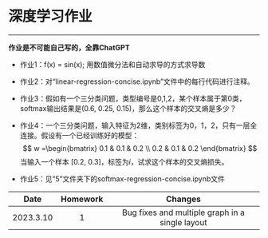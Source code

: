 # 深度学习作业

-----------------

__作业是不可能自己写的，全靠ChatGPT__

- 作业1：f(x) = sin(x); 用数值微分法和自动求导的方式求导数

- 作业2：对“linear-regression-concise.ipynb”文件中的每行代码进行注释。

- 作业3：假如有一个三分类问题，类型编号是0,1,2，某个样本属于第0类，softmax输出结果是(0.6, 0.25, 0.15)，那么这个样本的交叉熵是多少？

- 作业4：一个三分类问题，输入特征为2维，类别标签为0，1，2，只有一层全连接。假设有一个已经训练好的模型：
  $$
  w =\begin{bmatrix} 0.1 & 0.1 & 0.2 \\ 0.2 & 0.1 & 0.2 \end{bmatrix}
  $$
  当输入一个样本 [0.2, 0.3]，标签为$i$，试求这个样本的交叉熵损失。

- 作业5：见“5”文件夹下的softmax-regression-concise.ipynb文件

|   Date    | Homework |                     Changes                     |
| :-------: | :------: | :---------------------------------------------: |
| 2023.3.10 |    1     | Bug fixes and multiple graph in a single layout |

